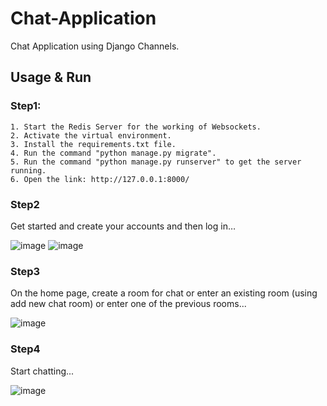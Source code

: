 # Chat-Application
Chat Application using Django Channels.

## Usage & Run
### Step1:
    1. Start the Redis Server for the working of Websockets.
    2. Activate the virtual environment.
    3. Install the requirements.txt file.
    4. Run the command "python manage.py migrate".
    5. Run the command "python manage.py runserver" to get the server running.
    6. Open the link: http://127.0.0.1:8000/
    
### Step2
Get started and create your accounts and then log in…

![image](https://user-images.githubusercontent.com/46236489/236653595-a673e65f-2bd0-470d-9cc3-f254e4f8b86c.png)
![image](https://user-images.githubusercontent.com/46236489/236653611-1154c745-511b-4c96-96d6-8e88aa09b27e.png)

### Step3
On the home page, create a room for chat or enter an existing room (using add new chat room) or enter one of the previous rooms... 

![image](https://user-images.githubusercontent.com/46236489/236653619-7ab8d7d8-a795-4e8e-8c3f-f293d09ff9b8.png)

### Step4
Start chatting...

![image](https://user-images.githubusercontent.com/46236489/236653272-9f0b7bb3-db65-49a3-a447-4c7ec0b57ec1.png)






